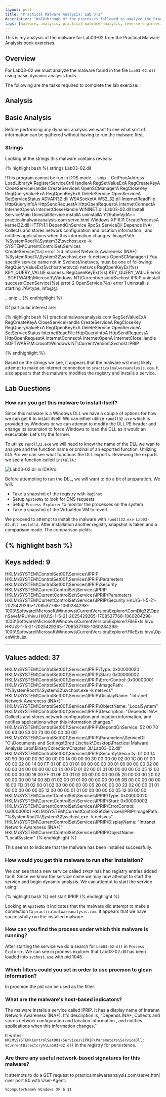 ```yaml
---
layout: post
title: "Practical Malware Analysis: Lab 3-2"
description: "Walkthrough of the processes followed to analyze the Practical Malware Analysis Lab 3-2 malware."
tags: [malware, analysis, practical-malware-analysis, reverse-engineering]
---
```


This is my analysis of the malware for Lab03-02 from the Practical
Malware Analysis book exercises.

## Overview

For Lab03-02 we must analyze the malware found in the file
`Lab03-02.dll` using basic dynamic analysis tools.

The following are the tasks required to complete the lab exercise:

## Analysis

## Basic Analysis

Before performing any dynamic analysis we want to see what sort of
information can be gathered without having to run the malware first.

### Strings

Looking at the strings this malware contains reveals:

{% highlight bash %}
strings Lab03-02.dll

!This program cannot be run in DOS mode.
.. snip ..
GetProcAddress
LoadLibraryA
RegisterServiceCtrlHandlerA
RegSetValueExA
RegCreateKeyA
CloseServiceHandle
CreateServiceA
OpenSCManagerA
RegCloseKey
RegQueryValueExA
RegOpenKeyExA
DeleteService
OpenServiceA
SetServiceStatus
ADVAPI32.dll
WSASocketA
WS2_32.dll
InternetReadFile
HttpQueryInfoA
HttpSendRequestA
HttpOpenRequestA
InternetConnectA
InternetOpenA
InternetCloseHandle
WININET.dll
Lab03-02.dll
Install
ServiceMain
UninstallService
installA
uninstallA
Y29ubmVjdA==
practicalmalwareanalysis.com
serve.html
 Windows XP 6.11
CreateProcessA
kernel32.dll
HTTP/1.1
DependOnService
RpcSs
ServiceDll
Depends INA+, Collects and stores network configuration and location information
, and notifies applications when this information changes.
ImagePath
%SystemRoot%\System32\svchost.exe -k
SYSTEM\CurrentControlSet\Services\
CreateService(%s) error %d
Intranet Network Awareness (INA+)
%SystemRoot%\System32\svchost.exe -k netsvcs
OpenSCManager()
You specify service name not in Svchost//netsvcs, must be one of following:
RegQueryValueEx(Svchost\netsvcs)
netsvcs
RegOpenKeyEx(%s) KEY_QUERY_VALUE success.
RegOpenKeyEx(%s) KEY_QUERY_VALUE error .
SOFTWARE\Microsoft\Windows NT\CurrentVersion\Svchost
IPRIP
uninstall success
OpenService(%s) error 2
OpenService(%s) error 1
uninstall is starting
.?AVtype_info@@

.. snip ..
{% endhighlight %}

Of particular interest are:

{% highlight bash %}
practicalmalwareanalysis.com
RegSetValueExA
RegCreateKeyA
CloseServiceHandle
CreateServiceA
RegCloseKey
RegQueryValueExA
RegOpenKeyExA
DeleteService
OpenServiceA
SetServiceStatus
InternetReadFile
HttpQueryInfoA
HttpSendRequestA
HttpOpenRequestA
InternetConnectA
InternetOpenA
InternetCloseHandle
SOFTWARE\Microsoft\Windows NT\CurrentVersion\Svchost
IPRIP

{% endhighlight %}

Based on the strings we see, it appears that the malware will most
likely attempt to make an internet connection to
`practicalmalwareanalysis.com`. It also appears that this malware
modifies the registry and installs a service.

## Lab Questions

### How can you get this malware to install itself?

Since this malware is a Windows DLL we have a couple of options for how
we can get it to install itself. We can either utilize `rundll32.exe`
which is provided by Windows or we can attempt to modify the DLL PE
header and change its extension to force Windows to load the DLL as
it would an executable. Let's try the former.

To utilize `rundll32.exe` we will need to know the name of the DLL we
wan to analyze and the function name or ordinal of an exported
function. Utilizing IDA Pro we can see what functions the DLL
exports. Reviewing the exports we see a function called `installA`.:

![Lab03-02.dll in IDAPro](/assets/PracticalMalwareAnalysis/Lab03/Lab03-02-dll-idapro-exports.png)

Before attempting to run the DLL, we will want to do a bit of
preparation. We will:

- Take a snapshot of the registry with `RegShot`
- Setup `ApateDNS` to look for DNS requests
- Setup `Process Explorer` to monitor the processes on the system
- Take a snapshot of the VirtualBox VM to revert

We proceed to attempt to install the malware with `rundll32.exe
Lab03-02.dll installA`. After installation another registry snapshot
is taken and a comparison made. The comparison yields:

{% highlight bash %}
----------------------------------
Keys added: 9
----------------------------------
HKLM\SYSTEM\ControlSet001\Services\IPRIP
HKLM\SYSTEM\ControlSet001\Services\IPRIP\Parameters
HKLM\SYSTEM\ControlSet001\Services\IPRIP\Security
HKLM\SYSTEM\CurrentControlSet\Services\IPRIP
HKLM\SYSTEM\CurrentControlSet\Services\IPRIP\Parameters
HKLM\SYSTEM\CurrentControlSet\Services\IPRIP\Security
HKU\S-1-5-21-2025429265-1708537768-1060284298-1003\Software\Microsoft\Windows\CurrentVersion\Explorer\ComDlg32\OpenSaveMRU\hivu
HKU\S-1-5-21-2025429265-1708537768-1060284298-1003\Software\Microsoft\Windows\CurrentVersion\Explorer\FileExts\.hivu
HKU\S-1-5-21-2025429265-1708537768-1060284298-1003\Software\Microsoft\Windows\CurrentVersion\Explorer\FileExts\.hivu\OpenWithList

----------------------------------
Values added: 37
----------------------------------
HKLM\SYSTEM\ControlSet001\Services\IPRIP\Type: 0x00000020
HKLM\SYSTEM\ControlSet001\Services\IPRIP\Start: 0x00000002
HKLM\SYSTEM\ControlSet001\Services\IPRIP\ErrorControl: 0x00000001
HKLM\SYSTEM\ControlSet001\Services\IPRIP\ImagePath: "%SystemRoot%\System32\svchost.exe -k netsvcs"
HKLM\SYSTEM\ControlSet001\Services\IPRIP\DisplayName: "Intranet Network Awareness (INA+)"
HKLM\SYSTEM\ControlSet001\Services\IPRIP\ObjectName: "LocalSystem"
HKLM\SYSTEM\ControlSet001\Services\IPRIP\Description: "Depends INA+, Collects and stores network configuration and location information, and notifies applications when this information changes."
HKLM\SYSTEM\ControlSet001\Services\IPRIP\DependOnService:  52 00 70 00 63 00 53 00 73 00 00 00 00 00
HKLM\SYSTEM\ControlSet001\Services\IPRIP\Parameters\ServiceDll: "C:\Documents and Settings\Brett Lischalk\Desktop\Practical Malware Analysis Labs\BinaryCollection\Chapter_3L\Lab03-02.dll"
HKLM\SYSTEM\ControlSet001\Services\IPRIP\Security\Security:  01 00 14 80 90 00 00 00 9C 00 00 00 14 00 00 00 30 00 00 00 02 00 1C 00 01 00 00 00 02 80 14 00 FF 01 0F 00 01 01 00 00 00 00 00 01 00 00 00 00 02 00 60 00 04 00 00 00 00 00 14 00 FD 01 02 00 01 01 00 00 00 00 00 05 12 00 00 00 00 00 18 00 FF 01 0F 00 01 02 00 00 00 00 00 05 20 00 00 00 20 02 00 00 00 00 14 00 8D 01 02 00 01 01 00 00 00 00 00 05 0B 00 00 00 00 00 18 00 FD 01 02 00 01 02 00 00 00 00 00 05 20 00 00 00 23 02 00 00 01 01 00 00 00 00 00 05 12 00 00 00 01 01 00 00 00 00 00 05 12 00 00 00
HKLM\SYSTEM\CurrentControlSet\Services\IPRIP\Type: 0x00000020
HKLM\SYSTEM\CurrentControlSet\Services\IPRIP\Start: 0x00000002
HKLM\SYSTEM\CurrentControlSet\Services\IPRIP\ErrorControl: 0x00000001
HKLM\SYSTEM\CurrentControlSet\Services\IPRIP\ImagePath: "%SystemRoot%\System32\svchost.exe -k netsvcs"
HKLM\SYSTEM\CurrentControlSet\Services\IPRIP\DisplayName: "Intranet Network Awareness (INA+)"
HKLM\SYSTEM\CurrentControlSet\Services\IPRIP\ObjectName: "LocalSystem"
{% endhighlight %}

This seems to indicate that the malware has been installed successfully.

### How would you get this malware to run after instalation?

We can see that a new service called `IPRIP` has had registry entries
added for it. Since we know the service name we may now attempt to
start the service and begin dynamic analysis. We can attempt to
start the service using:

{% highlight bash %}
net start IPRIP
{% endhighlight %}

Looking at `ApateDNS` it indicates that the malware did attempt to
make a connection to `practicalmalwareanalysis.com`. It appears that
we have successfully run the installed malware.

### How can you find the process under which this malware is running?

After starting the service we do a search for `Lab03-02.dll` in
`Process Explorer`. We can see in process explorer that Lab03-02.dll
has been loaded into `svchost.exe` with pid 1048.

### Which filters could you set in order to use procmon to glean information?

In procmon the pid can be used as the filter.

### What are the malware's host-based indicators?

The malware installs a service called IPRIP. It has a display name of
Intranet Network Awareness (INA+). It's description is, "Depends INA+,
Collects and stores network configuration and location information ,
and notifies applications when this information changes."

It writes:
`HKLM\SYSTEM\ControlSet001\Services\IPRIP\Parameters\ServiceDll:
%CurrentDirectory%\Lab03-02.dll` in the registry for persistence.

### Are there any useful network-based signatures for this malware?

It attempts to do a GET request to
practicalmalwareanalysis.com/serve.html over port 80 with User-Agent:

`%ComputerName% Windows XP 6.11`
